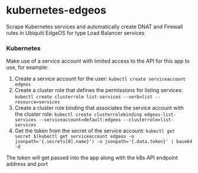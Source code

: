 # kubernetes-edgeos
Scrape Kubernetes services and automatically create DNAT and Firewall rules in Ubiquiti EdgeOS for type Load Balancer services

### Kubernetes
Make use of a service account with limited access to the API for this app to use, for example:

1) Create a service account for the user: `kubectl create serviceaccount edgeos`
2) Create a cluster role that defines the permissions for listing services: `kubectl create clusterrole list-services --verb=list --resource=services`
3) Create a cluster role binding that associates the service account with the cluster role: `kubectl create clusterrolebinding edgeos-list-services --serviceaccount=default:edgeos --clusterrole=list-services`
4) Get the token from the secret of the service account: `kubectl get secret $(kubectl get serviceaccount edgeos -o jsonpath='{.secrets[0].name}') -o jsonpath='{.data.token}' | base64 -d`

The token will get passed into the app along with the k8s API endpoint address and port

